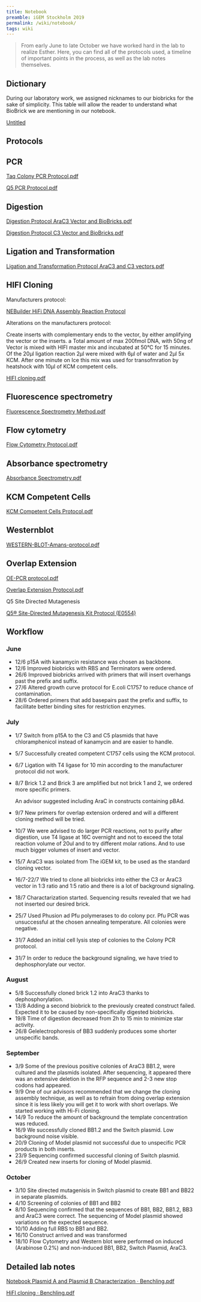 ```yaml
---
title: Notebook
preamble: iGEM Stockholm 2019
permalink: /wiki/notebook/
tags: wiki
---
```


[](https://www.notion.so/43f62212507445a992050f386b8c1095#6785487b926747edb56270635013a5c0)

> From early June to late October we have worked hard in the lab to realize Esther. Here, you can find all of the protocols used, a timeline of important points in the process, as well as the lab notes themselves.

## Dictionary

During our laboratory work, we assigned nicknames to our biobricks for the sake of simplicity. This table will allow the reader to understand what BioBrick we are mentioning in our notebook.

[Untitled](https://www.notion.so/0fdd18780fc8435990bfb93655286b3a)

## Protocols

## PCR

[Taq Colony PCR Protocol.pdf](https://www.notion.so/43f62212507445a992050f386b8c1095#0990c9f567824b41b3fc21ff56a4f17e)

[Q5 PCR Protocol.pdf](https://www.notion.so/43f62212507445a992050f386b8c1095#acb95051e2e54fe68f55c823642a0cf5)

## Digestion

[Digestion Protocol AraC3 Vector and BioBricks.pdf](https://www.notion.so/43f62212507445a992050f386b8c1095#e33081c8021a46aab639f4b541ac0f4b)

[Digestion Protocol C3 Vector and BioBricks.pdf](https://www.notion.so/43f62212507445a992050f386b8c1095#0835733b696c42a28fe2d4376111dc5d)

## Ligation and Transformation

[Ligation and Transformation Protocol AraC3 and C3 vectors.pdf](https://www.notion.so/43f62212507445a992050f386b8c1095#d6a8404d4f0e46339aa263380b2beb89)

## HIFI Cloning

Manufacturers protocol:

[NEBuilder HiFi DNA Assembly Reaction Protocol](https://international.neb.com/protocols/2014/11/26/nebuilder-hifi-dna-assembly-reaction-protocol)

Alterations on the manufacturers protocol:

Create inserts with complementary ends to the vector, by either amplifying the vector or the inserts. a Total amount of max 200fmol DNA, with 50ng of Vector is mixed with HIFI master mix and incubated at 50°C for 15 minutes. Of the 20µl ligation reaction 2µl were mixed with 6µl of water and 2µl 5x KCM. After one minute on Ice this mix was used for transofmration by heatshock with 10µl of KCM competent cells.

[HIFI cloning.pdf](https://www.notion.so/43f62212507445a992050f386b8c1095#629d112231354c7fbcc17f2f6b5032bf)

## Fluorescence spectrometry

[Fluorescence Spectrometry Method.pdf](https://www.notion.so/43f62212507445a992050f386b8c1095#194d585bda674cac9686cb525905c51f)

## Flow cytometry

[Flow Cytometry Protocol.pdf](https://www.notion.so/43f62212507445a992050f386b8c1095#14e32e9104a849429f99f61ca4ca21da)

## Absorbance spectrometry

[Absorbance Spectrometry.pdf](https://www.notion.so/43f62212507445a992050f386b8c1095#1e1f275b5c914b03b5e6033de7babdca)

## KCM Competent Cells

[KCM Competent Cells Protocol.pdf](https://www.notion.so/43f62212507445a992050f386b8c1095#499afaa82e6148e6b6ddb1254ce206b7)

## Westernblot

[WESTERN-BLOT-Amans-protocol.pdf](https://www.notion.so/43f62212507445a992050f386b8c1095#f7bcb8f4770f481a890c96fcfdc13ce7)

## Overlap Extension

[OE-PCR protocol.pdf](https://www.notion.so/43f62212507445a992050f386b8c1095#cdb71d9b40764019a5f05b54d6022e5c)

[Overlap Extension Protocol.pdf](https://www.notion.so/43f62212507445a992050f386b8c1095#bd2aba113c0848cbaf2d18853d9e4f6e)

Q5 Site Directed Mutagenesis

[Q5® Site-Directed Mutagenesis Kit Protocol (E0554)](https://international.neb.com/protocols/2013/01/26/q5-site-directed-mutagenesis-kit-protocol-e0554)

## Workflow

### June

-   12/6 p15A with kanamycin resistance was chosen as backbone.
-   12/6 Improved biobricks with RBS and Terminators were ordered.
-   26/6 Improved biobricks arrived with primers that will insert overhangs past the prefix and suffix.
-   27/6 Altered growth curve protocol for E.coli C1757 to reduce chance of contamination.
-   28/6 Ordered primers that add basepairs past the prefix and suffix, to facilitate better binding sites for restriction enzymes.

### July

-   1/7 Switch from p15A to the C3 and C5 plasmids that have chloramphenicol instead of kanamycin and are easier to handle.
-   5/7 Successfully created competent C1757 cells using the KCM protocol.
-   6/7 Ligation with T4 ligase for 10 min according to the manufacturer protocol did not work.
-   8/7 Brick 1.2 and Brick 3 are amplified but not brick 1 and 2, we ordered more specific primers.

    An advisor suggested including AraC in constructs containing pBAd.

-   9/7 New primers for overlap extension ordered and will a different cloning method will be tried.
-   10/7 We were advised to do larger PCR reactions, not to purify after digestion, use T4 ligase at 16C overnight and not to exceed the total reaction volume of 20ul and to try different molar rations. And to use much bigger volumes of insert and vector.
-   15/7 AraC3 was isolated from The iGEM kit, to be used as the standard cloning vector.
-   16/7-22/7 We tried to clone all biobricks into either the C3 or AraC3 vector in 1:3 ratio and 1:5 ratio and there is a lot of background signaling.
-   18/7 Charactarization started. Sequencing results revealed that we had not inserted our desired brick.
-   25/7 Used Phusion ad Pfu polymerases to do colony pcr. Pfu PCR was unsuccessful at the chosen annealing temperature. All colonies were negative.
-   31/7 Added an initial cell lysis step of colonies to the Colony PCR protocol.
-   31/7 In order to reduce the background signaling, we have tried to dephosphorylate our vector.

### August

-   5/8 Successfully cloned brick 1.2 into AraC3 thanks to dephosphorylation.
-   13/8 Adding a second biobrick to the previously created construct failed. Expected it to be caused by non-specifically digested biobricks.
-   19/8 Time of digestion decreased from 2h to 15 min to minimize star activity.
-   26/8 Gelelectrophoresis of BB3 suddenly produces some shorter unspecific bands.

### September

-   3/9 Some of the previous positive colonies of AraC3 BB1.2, were cultured and the plasmids isolated. After sequencing, it appeared there was an extensive deletion in the RFP sequence and 2-3 new stop codons had appeared.
-   9/9 One of our advisors recommended that we change the cloning assembly technique, as well as to refrain from doing overlap extension since it is less likely you will get it to work with short overlaps. We started working with Hi-Fi cloning.
-   14/9 To reduce the amount of background the template concentration was reduced.
-   16/9 We successfully cloned BB1.2 and the Switch plasmid. Low background noise visible.
-   20/9 Cloning of Model plasmid not successful due to unspecific PCR products in both inserts.
-   23/9 Sequencing confirmed successful cloning of Switch plasmid.
-   26/9 Created new inserts for cloning of Model plasmid.

### October

-   3/10 Site directed mutagenisis in Switch plasmid to create BB1 and BB22 in separate plasmids.
-   4/10 Screening of colonies of BB1 and BB2
-   8/10 Sequencing confirmed that the sequences of BB1, BB2, BB1.2, BB3 and AraC3 were correct. The sequencing of Model plasmid showed variations on the expected sequence.
-   10/10 Adding full RBS to BB1 and BB2.
-   16/10 Construct arrived and was transformed
-   18/10 Flow Cytometry and Western blot were performed on induced (Arabinose 0.2%) and non-induced BB1, BB2, Switch Plasmid, AraC3.

## Detailed lab notes

[Notebook Plasmid A and Plasmid B Characterization · Benchling.pdf](https://www.notion.so/43f62212507445a992050f386b8c1095#1919fc859a384d008d658514339258cd)

[HiFI cloning · Benchling.pdf](https://www.notion.so/43f62212507445a992050f386b8c1095#6abf216bd73c4168ac9463447f234ef8)

[](https://www.notion.so/43f62212507445a992050f386b8c1095#874a391e490e450a8c6f764b9a081b98)
